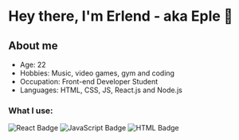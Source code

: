 # Hey there, I'm Erlend - aka Eple 👋

## About me
- Age: 22
- Hobbies: Music, video games, gym and coding
- Occupation: Front-end Developer Student
- Languages: HTML, CSS, JS, React.js and Node.js

### What I use: 
<div id="badges">
    <img src="https://img.shields.io/badge/React-blue?style=for-the-badge&logo=react&logoColor=white" alt="React Badge"/>
    <img src="https://img.shields.io/badge/JavaScript-black?style=for-the-badge&logo=javascript&logoColor=yellow" alt="JavaScript Badge"/>
    <img src="https://img.shields.io/badge/HTML-white?style=for-the-badge&logo=html&logoColor=orange" alt="HTML Badge"/>
</div>
